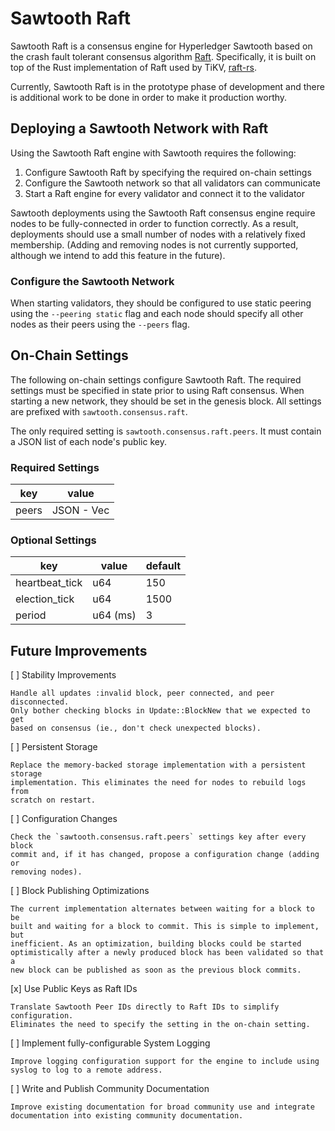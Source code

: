 # Sawtooth Raft

Sawtooth Raft is a consensus engine for Hyperledger Sawtooth based on the crash
fault tolerant consensus algorithm [Raft](http://raft.github.io/).
Specifically, it is built on top of the Rust implementation of Raft used by
TiKV, [raft-rs](https://github.com/pingcap/raft-rs).

Currently, Sawtooth Raft is in the prototype phase of development and there is
additional work to be done in order to make it production worthy.

## Deploying a Sawtooth Network with Raft

Using the Sawtooth Raft engine with Sawtooth requires the following:

1. Configure Sawtooth Raft by specifying the required on-chain settings
2. Configure the Sawtooth network so that all validators can communicate
3. Start a Raft engine for every validator and connect it to the validator

Sawtooth deployments using the Sawtooth Raft consensus engine require nodes to
be fully-connected in order to function correctly. As a result, deployments
should use a small number of nodes with a relatively fixed membership. (Adding
and removing nodes is not currently supported, although we intend to add this
feature in the future).

### Configure the Sawtooth Network

When starting validators, they should be configured to use static peering using
the `--peering static` flag and each node should specify all other nodes as
their peers using the `--peers` flag.

## On-Chain Settings

The following on-chain settings configure Sawtooth Raft. The required settings
must be specified in state prior to using Raft consensus. When starting a new
network, they should be set in the genesis block. All settings are prefixed
with `sawtooth.consensus.raft`.

The only required setting is `sawtooth.consensus.raft.peers`. It must contain
a JSON list of each node's public key.

### Required Settings

| key | value |
| --- | --- |
| peers | JSON - Vec<PeerId> |

### Optional Settings

| key | value | default |
| --- | --- | --- |
| heartbeat_tick | u64 | 150 |
| election_tick | u64 | 1500 |
| period | u64 (ms) | 3 |

## Future Improvements

[ ] Stability Improvements

    Handle all updates :invalid block, peer connected, and peer disconnected.
    Only bother checking blocks in Update::BlockNew that we expected to get
    based on consensus (ie., don't check unexpected blocks).

[ ] Persistent Storage

    Replace the memory-backed storage implementation with a persistent storage
    implementation. This eliminates the need for nodes to rebuild logs from
    scratch on restart.

[ ] Configuration Changes

    Check the `sawtooth.consensus.raft.peers` settings key after every block
    commit and, if it has changed, propose a configuration change (adding or
    removing nodes).

[ ] Block Publishing Optimizations

    The current implementation alternates between waiting for a block to be
    built and waiting for a block to commit. This is simple to implement, but
    inefficient. As an optimization, building blocks could be started
    optimistically after a newly produced block has been validated so that a
    new block can be published as soon as the previous block commits.

[x] Use Public Keys as Raft IDs

    Translate Sawtooth Peer IDs directly to Raft IDs to simplify configuration.
    Eliminates the need to specify the setting in the on-chain setting.

[ ] Implement fully-configurable System Logging

    Improve logging configuration support for the engine to include using
    syslog to log to a remote address.

[ ] Write and Publish Community Documentation

    Improve existing documentation for broad community use and integrate
    documentation into existing community documentation.
